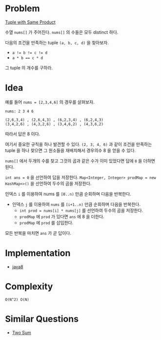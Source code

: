 # Problem

[Tuple with Same Product](https://leetcode.com/problems/tuple-with-same-product/)

수열 `nums[]` 가 주어진다. `nums[]` 의 수들은 모두 distinct 하다.

다음의 조건을 만족하는 tuple `(a, b, c, d)` 을 찾아보자.

* `a != b != c != d`
* `a * b == c * d`

그 tuple 의 개수를 구하라.

# Idea

예를 들어 `nums = [2,3,4,6]` 의 경우를 살펴보자.

```
nums: 2 3 4 6

(2,6,3,4) , (2,6,4,3) , (6,2,3,4) , (6,2,4,3)
(3,4,2,6) , (4,3,2,6) , (3,4,6,2) , (4,3,6,2)
```

따라서 답은 8 이다.

여기서 중요한 규칙을 하나 발견할 수 있다. `(2, 3, 4, 6)` 과 같이
조건을 만족하는 tuple 을 하나 찾으면 그 원소들을 재배치해서 경우의수 8
을 얻을 수 있다.

`nums[]` 에서 두개의 수를 찾고 그것의 곱과 같은 수가 이미 있었다면
답에 `8` 을 더하면 된다.

`int ans = 0` 을 선언하여 답을 저장한다.  `Map<Integer, Integer>
prodMap = new HashMap<>()` 을 선언하여 두수의 곱을 저장한다.

인덱스 `i` 를 이용하여 nums 를 `[0..n)` 만큼 순회하며 다음을 반복한다.

* 인덱스 `j` 를 이용하여 `nums` 를 `[i+1..n)` 만큼 순회하며 다음을 반복한다.
  * `int prod = nums[i] * nums[j]` 를 선언하여 두수의 곱을 저장한다.
  * `prodMap` 에 `prod` 가 있다면 `ans` 에 8 을 더한다.
  * `prodMap` 에 `prod` 를 삽입한다.

모든 반복을 마치면 `ans` 가 곧 답이다.

# Implementation

* [java8](Solution.java)

# Complexity

```
O(N^2) O(N)
```

# Similar Questions

* [Two Sum](https://leetcode.com/problems/two-sum/)
